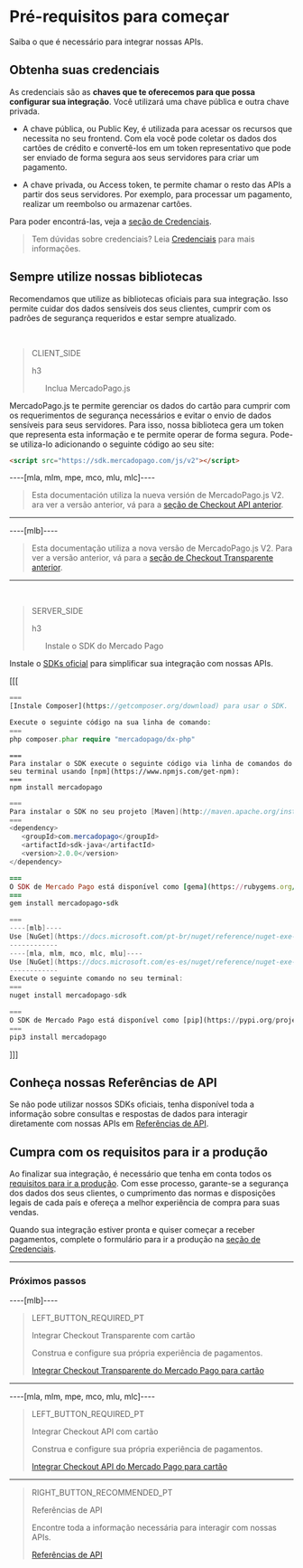# Pré-requisitos para começar

Saiba o que é necessário para integrar nossas APIs.

## Obtenha suas credenciais

As credenciais são as **chaves que te oferecemos para que possa configurar sua integração**. Você utilizará uma chave pública e outra chave privada.

* A chave pública, ou Public Key, é utilizada para acessar os recursos que necessita no seu frontend. Com ela você pode coletar os dados dos cartões de crédito e convertê-los em um token representativo que pode ser enviado de forma segura aos seus servidores para criar um pagamento.

* A chave privada, ou Access token, te permite chamar o resto das APIs a partir dos seus servidores. Por exemplo, para processar um pagamento, realizar um reembolso ou armazenar cartões.

Para poder encontrá-las, veja a [seção de Credenciais]([FAKER][CREDENTIALS][URL]).

> Tem dúvidas sobre credenciais? Leia [Credenciais](https://www.mercadopago[FAKER][URL][DOMAIN]/developers/pt/guides/resources/credentials) para mais informações. 

## Sempre utilize nossas bibliotecas
Recomendamos que utilize as bibliotecas oficiais para sua integração. Isso permite cuidar dos dados sensíveis dos seus clientes, cumprir com os padrões de segurança requeridos e estar sempre atualizado.

<br>

> CLIENT_SIDE
>
> h3
>
> &nbsp;&nbsp;&nbsp;&nbsp;&nbsp;&nbsp;Inclua MercadoPago.js

MercadoPago.js te permite gerenciar os dados do cartão para cumprir com os requerimentos de segurança necessários e evitar o envio de dados sensíveis para seus servidores. Para isso, nossa biblioteca gera um token que representa esta informação e te permite operar de forma segura. Pode-se utiliza-lo adicionando o seguinte código ao seu site:

```html
<script src="https://sdk.mercadopago.com/js/v2"></script>
```

----[mla, mlm, mpe, mco, mlu, mlc]----
> Esta documentación utiliza la nueva versión de MercadoPago.js V2. ara ver a versão anterior, vá para a [seção de Checkout API anterior](https://www.mercadopago[FAKER][URL][DOMAIN]/developers/pt/guides/online-payments/checkout-api/v1/previous-requirements).
------------
----[mlb]----
> Esta documentação utiliza a nova versão de MercadoPago.js V2. Para ver a versão anterior, vá para a [seção de Checkout Transparente anterior](https://www.mercadopago[FAKER][URL][DOMAIN]/developers/pt/guides/online-payments/checkout-api/v1/previous-requirements).
------------

<br>

> SERVER_SIDE
>
> h3
>
> &nbsp;&nbsp;&nbsp;&nbsp;&nbsp;&nbsp;Instale o SDK do Mercado Pago

Instale o [SDKs oficial](https://www.mercadopago[FAKER][URL][DOMAIN]/developers/pt/guides/sdks) para simplificar sua integração com nossas APIs.

[[[
```php
===
[Instale Composer](https://getcomposer.org/download) para usar o SDK.

Execute o seguinte código na sua linha de comando:
===
php composer.phar require "mercadopago/dx-php"
```
```node
===
Para instalar o SDK execute o seguinte código via linha de comandos do seu terminal usando [npm](https://www.npmjs.com/get-npm):
===
npm install mercadopago
```
```java
===
Para instalar o SDK no seu projeto [Maven](http://maven.apache.org/install.html) adicione a seguinte dependência no seu arquivo pom.xml e em seguida execute 'maven install'.
===
<dependency>
   <groupId>com.mercadopago</groupId>
   <artifactId>sdk-java</artifactId>
   <version>2.0.0</version>
</dependency>
```
```ruby
===
O SDK de Mercado Pago está disponível como [gema](https://rubygems.org/gems/mercadopago-sdk), para instá-la execute o seguinte código na sua linha de comandos:
===
gem install mercadopago-sdk
```
```csharp
===
----[mlb]----
Use [NuGet](https://docs.microsoft.com/pt-br/nuget/reference/nuget-exe-cli-reference) para instalar o SDK .NET de Mercado Pago.
------------
----[mla, mlm, mco, mlc, mlu]----
Use [NuGet](https://docs.microsoft.com/es-es/nuget/reference/nuget-exe-cli-reference) para instalar el SDK .NET de Mercado Pago.
------------
Execute o seguinte comando no seu terminal:
===
nuget install mercadopago-sdk
```
```python
===
O SDK de Mercado Pago está disponível como [pip](https://pypi.org/project/mercadopago/), para instalá-la execute o seguinte código na sua linha de comandos:
===
pip3 install mercadopago
```
]]]

## Conheça nossas Referências de API

Se não pode utilizar nossos SDKs oficiais, tenha disponível toda a informação sobre consultas e respostas de dados para interagir diretamente com nossas APIs em [Referências de API](https://www.mercadopago[FAKER][URL][DOMAIN]/developers/pt/reference/payments/_payments/post).

## Cumpra com os requisitos para ir a produção

Ao finalizar sua integração, é necessário que tenha em conta todos os [requisitos para ir a produção](https://www.mercadopago[FAKER][URL][DOMAIN]/developers/pt/guides/online-payments/checkout-api/goto-production).
Com esse processo, garante-se a segurança dos dados dos seus clientes, o cumprimento das normas e disposições legais de cada país e ofereça a melhor experiência de compra para suas vendas.

Quando sua integração estiver pronta e quiser começar a receber pagamentos, complete o formulário para ir a produção na [seção de Credenciais]([FAKER][CREDENTIALS][URL]).

---
### Próximos passos
----[mlb]----
> LEFT_BUTTON_REQUIRED_PT
>
> Integrar Checkout Transparente com cartão
>
> Construa e configure sua própria experiência de pagamentos.
>
> [Integrar Checkout Transparente do Mercado Pago para cartão](https://www.mercadopago[FAKER][URL][DOMAIN]/developers/pt/guides/checkout-api/receiving-payment-by-card)
------------
----[mla, mlm, mpe, mco, mlu, mlc]----
> LEFT_BUTTON_REQUIRED_PT
>
> Integrar Checkout API com cartão
>
> Construa e configure sua própria experiência de pagamentos.
>
> [Integrar Checkout API do Mercado Pago para cartão](https://www.mercadopago[FAKER][URL][DOMAIN]/developers/pt/guides/checkout-api/receiving-payment-by-card)
------------

> RIGHT_BUTTON_RECOMMENDED_PT
>
> Referências de API
>
> Encontre toda a informação necessária para interagir com nossas APIs.
>
> [Referências de API](https://www.mercadopago[FAKER][URL][DOMAIN]/developers/pt/reference)
